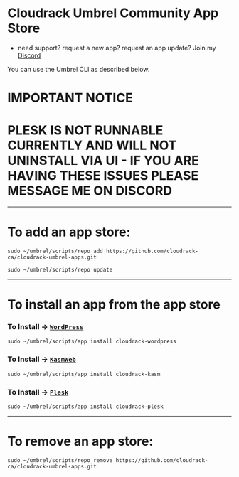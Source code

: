# Cloudrack Umbrel Community App Store

- need support? request a new app? request an app update?
  Join my [Discord](https://discord.gg/tEz2R6JQu8)

You can use the Umbrel CLI as described below.

# IMPORTANT NOTICE 
# PLESK IS NOT RUNNABLE CURRENTLY AND WILL NOT UNINSTALL VIA UI - IF YOU ARE HAVING THESE ISSUES PLEASE MESSAGE ME ON DISCORD

---
# To add an app store:
```shell
sudo ~/umbrel/scripts/repo add https://github.com/cloudrack-ca/cloudrack-umbrel-apps.git
```
```shell
sudo ~/umbrel/scripts/repo update
```
---
# To install an app from the app store

### To Install -> [`WordPress`](https://github.com/cloudrack-ca/cloudrack-umbrel-apps/tree/master/cloudrack-wordpress)
```shell
sudo ~/umbrel/scripts/app install cloudrack-wordpress
```
### To Install -> [`KasmWeb`](https://github.com/cloudrack-ca/cloudrack-umbrel-apps/tree/master/cloudrack-kasm)
```
sudo ~/umbrel/scripts/app install cloudrack-kasm
```
### To Install -> [`Plesk`](https://github.com/cloudrack-ca/cloudrack-umbrel-apps/tree/master/cloudrack-plesk)
```
sudo ~/umbrel/scripts/app install cloudrack-plesk
```
---
# To remove an app store:
```shell
sudo ~/umbrel/scripts/repo remove https://github.com/cloudrack-ca/cloudrack-umbrel-apps.git
```
